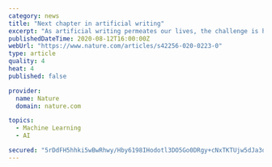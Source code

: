 ```yaml
---
category: news
title: "Next chapter in artificial writing"
excerpt: "As artificial writing permeates our lives, the challenge is how to think clearly about what it is and what impact it could have on society."
publishedDateTime: 2020-08-12T16:00:00Z
webUrl: "https://www.nature.com/articles/s42256-020-0223-0"
type: article
quality: 4
heat: 4
published: false

provider:
  name: Nature
  domain: nature.com

topics:
  - Machine Learning
  - AI

secured: "5rDdFH5hhki5wBwRhwy/Hby6198IHodotl3DO5Go0DRgy+cNxTKTUjw5dJa3q9V8z+VKXgV3hUW+JjXhEFHWafUvxPsmVEBQ5WHeXvqvHp5sOO8mD1e6ROKofFzrQZWDTEddPuAbNtT/o8TULuOBNYcqFD8354vlpgOQiaAp55nzd+CloG/gRxNwhjdfgeVlpJ1piAYecAaSCseVAAXH4ZoLfjMWMjXTz/cHY/zaCO6kuxx/NI5UsEIm9cDYkdb98vfHMLP4Ek/SZzjhAQEzLZxsugscXsObYJ69y2iysKl/j4RPjWd1NhGjSm0ul82xt625kefTF1PqxkAuWRD3wQ==;STlaT2Dx5azxRzTK9iO5FA=="
---
```


